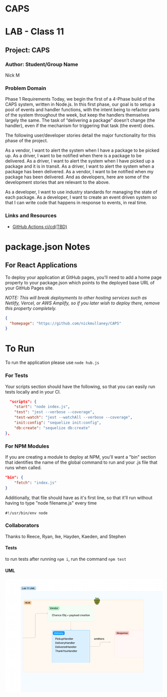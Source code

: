 # CAPS
# LAB - Class 11

## Project: CAPS

### Author: Student/Group Name
Nick M
### Problem Domain  

Phase 1 Requirements
Today, we begin the first of a 4-Phase build of the CAPS system, written in Node.js. In this first phase, our goal is to setup a pool of events and handler functions, with the intent being to refactor parts of the system throughout the week, but keep the handlers themselves largely the same. The task of “delivering a package” doesn’t change (the handler), even if the mechanism for triggering that task (the event) does.

The following user/developer stories detail the major functionality for this phase of the project.

As a vendor, I want to alert the system when I have a package to be picked up.
As a driver, I want to be notified when there is a package to be delivered.
As a driver, I want to alert the system when I have picked up a package and it is in transit.
As a driver, I want to alert the system when a package has been delivered.
As a vendor, I want to be notified when my package has been delivered.
And as developers, here are some of the development stories that are relevant to the above.

As a developer, I want to use industry standards for managing the state of each package.
As a developer, I want to create an event driven system so that I can write code that happens in response to events, in real time.
### Links and Resources

- [GitHub Actions ci/cd(TBD)](https://github.com/nickmullaney/CAPS/actions) 

# package.json Notes

## For React Applications

To deploy your application at GitHub pages, you'll need to add a home page property to your package.json which points to the deployed base URL of your GitHub Pages site.

*NOTE: This will break deployments to other hosting services such as Netlify, Vercel, or AWS Amplify, so if you later wish to deploy there, remove this property completely.*

```json
{
  "homepage": "https://github.com/nickmullaney/CAPS"
}
```
# To Run

To run the application please use ```node hub.js```

### For Tests

Your scripts section should have the following, so that you can easily run tests locally and in your CI.

```json
  "scripts": {
    "start": "node index.js",
    "test": "jest --verbose --coverage",
    "test-watch": "jest --watchAll --verbose --coverage",
    "init:config": "sequelize init:config",
    "db:create": "sequelize db:create"
},
```

### For NPM Modules

If you are creating a module to deploy at NPM, you'll want a "bin" section that identifies the name of the global command to run and your .js file that runs when called.

```json
"bin": {
    "fetch": "index.js"
}
```

Additionally, that file should have as it's first line, so that it'll run without having to type "node filename.js" every time

`#!/usr/bin/env node`


### Collaborators

Thanks to Reece, Ryan, Ike, Hayden, Kaeden, and Stephen

#### Tests

to run tests after running `npm i`, run the command `npm test` 

#### UML

![image](lab11.png)